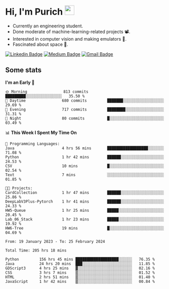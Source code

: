 <h1 align="left">Hi, I'm Purich
<img src="https://media.giphy.com/media/hvRJCLFzcasrR4ia7z/giphy.gif" width="30px"/></h1>

* Currently an engineering student.
* Done moderate of machine-learning-related projects :film_projector:.
* Interested in computer vision and making emulators :space_invader:.
* Fascinated about space :milky_way:.

[![Linkedin Badge](https://img.shields.io/badge/-Purich-blue?style=flat-square&logo=Linkedin&logoColor=white&link=https://www.linkedin.com/in/purich-siritip-16b3b3255/)](https://www.linkedin.com/in/purich-siritip-16b3b3255) [![Medium Badge](https://img.shields.io/badge/-@purich-gray?style=flat-square&labelColor=000000&logo=Medium&link=https://medium.com/@phuritsiritip)](https://medium.com/@phuritsiritip)
[![Gmail Badge](https://img.shields.io/badge/-mark.phurit@gmail.com-c14438?style=flat-square&logo=Gmail&logoColor=white&link=mailto:mark.phurit@gmail.com)](mailto:mark.phurit@gmail.com)

## Some stats

  
  <!--START_SECTION:waka-->
**I'm an Early 🐤** 

```text
🌞 Morning                813 commits         █████████░░░░░░░░░░░░░░░░   35.50 % 
🌆 Daytime                680 commits         ███████░░░░░░░░░░░░░░░░░░   29.69 % 
🌃 Evening                717 commits         ████████░░░░░░░░░░░░░░░░░   31.31 % 
🌙 Night                  80 commits          █░░░░░░░░░░░░░░░░░░░░░░░░   03.49 % 
```


📊 **This Week I Spent My Time On** 

```text
💬 Programming Languages: 
Java                     4 hrs 56 mins       ██████████████████░░░░░░░   71.08 % 
Python                   1 hr 42 mins        ██████░░░░░░░░░░░░░░░░░░░   24.53 % 
CSV                      10 mins             █░░░░░░░░░░░░░░░░░░░░░░░░   02.54 % 
Text                     7 mins              ░░░░░░░░░░░░░░░░░░░░░░░░░   01.85 % 

🐱‍💻 Projects: 
CardCollection           1 hr 47 mins        ██████░░░░░░░░░░░░░░░░░░░   25.86 % 
DeepLabV3Plus-Pytorch    1 hr 41 mins        ██████░░░░░░░░░░░░░░░░░░░   24.33 % 
HW5-Queue                1 hr 25 mins        █████░░░░░░░░░░░░░░░░░░░░   20.45 % 
Lab_06_Stack             1 hr 23 mins        █████░░░░░░░░░░░░░░░░░░░░   19.92 % 
HW6-Tree                 19 mins             █░░░░░░░░░░░░░░░░░░░░░░░░   04.69 % 
```


<!--END_SECTION:waka-->

  <!--START_SECTION:waka-simple-->

```text
From: 19 January 2023 - To: 25 February 2024

Total Time: 205 hrs 18 mins

Python         156 hrs 45 mins ███████████████████░░░░░░   76.35 %
Java           24 hrs 20 mins  ███░░░░░░░░░░░░░░░░░░░░░░   11.85 %
GDScript3      4 hrs 25 mins   ▓░░░░░░░░░░░░░░░░░░░░░░░░   02.16 %
CSS            3 hrs 7 mins    ▒░░░░░░░░░░░░░░░░░░░░░░░░   01.52 %
HTML           2 hrs 51 mins   ▒░░░░░░░░░░░░░░░░░░░░░░░░   01.40 %
JavaScript     1 hr 42 mins    ▒░░░░░░░░░░░░░░░░░░░░░░░░   00.84 %
```

<!--END_SECTION:waka-simple-->

  <!--![Anurag's GitHub stats](https://github-readme-stats.vercel.app/api?username=vikimark&show_icons=true&theme=gruvbox_light)-->
  
<!--
**vikimark/vikimark** is a ✨ _special_ ✨ repository because its `README.md` (this file) appears on your GitHub profile.

Here are some ideas to get you started:

- 🔭 I’m currently working on ...
- 🌱 I’m currently learning ...
- 👯 I’m looking to collaborate on ...
- 🤔 I’m looking for help with ...
- 💬 Ask me about ...
- 📫 How to reach me: ...
- 😄 Pronouns: ...
- ⚡ Fun fact: ...
-->
